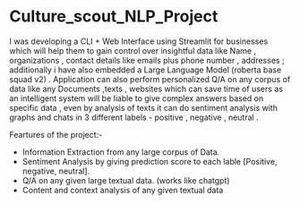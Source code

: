 # Culture_scout_NLP_Project

I was developing a CLI + Web Interface using Streamlit for businesses which will help them to gain control over insightful data like Name , organizations , contact details like emails plus phone number , addresses ; additionally i have also embedded a Large Language Model (roberta base squad v2) . Application can also perform personalized Q/A on any corpus of data like any Documents ,texts , websites which can save time of users as an intelligent system will be liable to give complex answers based on specific data , even by analysis of texts it can do sentiment analysis with graphs and chats in 3 different labels - positive , negative , neutral .

Feartures of the project:-
<ul>
  <li>Information Extraction from any large corpus of Data.</li>
  <li>Sentiment Analysis by giving prediction score to each lable [Positive, negative, neutral].</li>
  <li>Q/A on any given large textual data. (works like chatgpt)</li>
  <li>Content and context analysis of any given textual data</li>
</ul>
